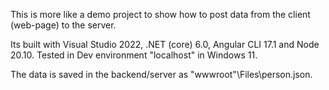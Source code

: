 This is more like a demo project to show how to post data from the client (web-page) to the server.

Its built with Visual Studio 2022, .NET (core) 6.0, Angular CLI 17.1 and Node 20.10. 
Tested in Dev environment "localhost" in Windows 11.

The data is saved in the backend/server as "wwwroot"\Files\person.json.